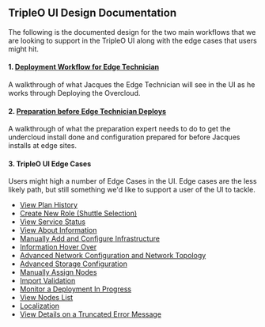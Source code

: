 ## TripleO UI Design Documentation

The following is the documented design for the two main workflows that we are looking to support in the TripleO UI along with the edge cases that users might hit.

#### 1. [Deployment Workflow for Edge Technician](https://lizsurette.github.io/OpenStack-Design/tripleo-ui/1-deployment-workflow-for-edge-technician/1.deploymentbyjacques)
A walkthrough of what Jacques the Edge Technician will see in the UI as he works through Deploying the Overcloud.


#### 2. [Preparation before Edge Technician Deploys](https://lizsurette.github.io/OpenStack-Design/tripleo-ui/2-preparation-before-edge-technician-deploys/preparedeploymentbyexpert)
A walkthrough of what the preparation expert needs to do to get the undercloud install done and configuration prepared for before Jacques installs at edge sites.


#### 3. TripleO UI Edge Cases
Users might high a number of Edge Cases in the UI. Edge cases are the less likely path, but still something we'd like to support a user of the UI to tackle.
- [View Plan History](https://lizsurette.github.io/OpenStack-Design/tripleo-ui/3-tripleo-ui-edge-cases/1.viewplanhistory)
- [Create New Role (Shuttle Selection)](https://lizsurette.github.io/OpenStack-Design/tripleo-ui/3-tripleo-ui-edge-cases/2.createnewrole)
- [View Service Status](https://lizsurette.github.io/OpenStack-Design/tripleo-ui/3-tripleo-ui-edge-cases/3.viewservicestatus)
- [View About Information](https://lizsurette.github.io/OpenStack-Design/tripleo-ui/3-tripleo-ui-edge-cases/4.viewaboutinformation)
- [Manually Add and Configure Infrastructure](https://lizsurette.github.io/OpenStack-Design/tripleo-ui/3-tripleo-ui-edge-cases/5.manuallyaddandconfigureintrospectiondetails)
- [Information Hover Over](https://lizsurette.github.io/OpenStack-Design/tripleo-ui/3-tripleo-ui-edge-cases/6.informationhoverover)
- [Advanced Network Configuration and Network Topology](https://lizsurette.github.io/OpenStack-Design/tripleo-ui/3-tripleo-ui-edge-cases/7.advancednetworkconfigurationandtopology)
- [Advanced Storage Configuration](https://lizsurette.github.io/OpenStack-Design/tripleo-ui/3-tripleo-ui-edge-cases/8.advancedstorageconfiguration)
- [Manually Assign Nodes](https://lizsurette.github.io/OpenStack-Design/tripleo-ui/3-tripleo-ui-edge-cases/9.manuallyassignnodes)
- [Import Validation](https://lizsurette.github.io/OpenStack-Design/tripleo-ui/3-tripleo-ui-edge-cases/10.importvalidation)
- [Monitor a Deployment In Progress](https://lizsurette.github.io/OpenStack-Design/tripleo-ui/3-tripleo-ui-edge-cases/11.monitordeploymentinprogress)
- [View Nodes List](https://lizsurette.github.io/OpenStack-Design/tripleo-ui/3-tripleo-ui-edge-cases/12.viewnodeslist)
- [Localization](https://lizsurette.github.io/OpenStack-Design/tripleo-ui/3-tripleo-ui-edge-cases/13.localization)
- [View Details on a Truncated Error Message](https://lizsurette.github.io/OpenStack-Design/tripleo-ui/3-tripleo-ui-edge-cases/14.viewdetailstruncatederror)
